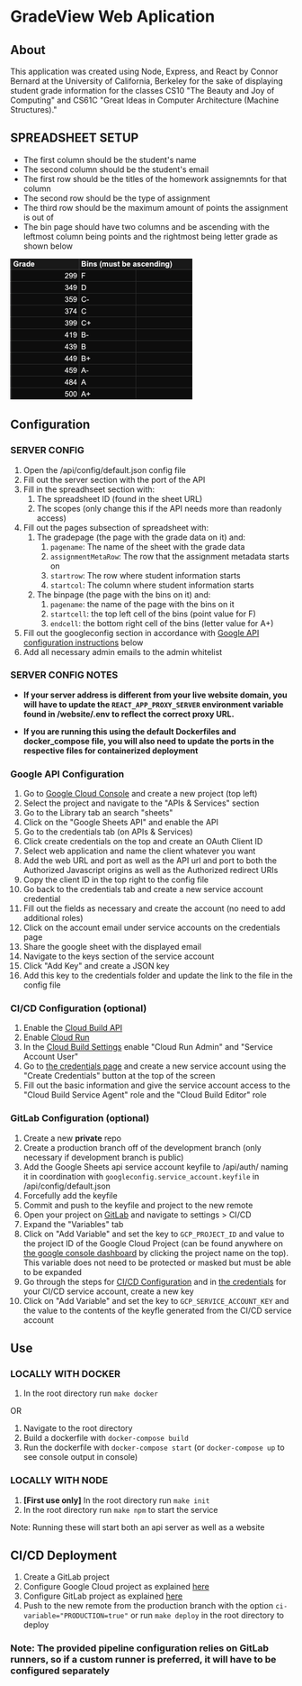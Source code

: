 # GradeView Web Aplication

## About

This application was created using Node, Express, and React by Connor Bernard at the University of California, Berkeley for the sake of displaying student grade information for the classes CS10 "The Beauty and Joy of Computing" and CS61C "Great Ideas in Computer Architecture (Machine Structures)."

## SPREADSHEET SETUP

- The first column should be the student's name
- The second column should be the student's email
- The first row should be the titles of the homework assignemnts for that column
- The second row should be the type of assignment
- The third row should be the maximum amount of points the assignment is out of
- The bin page should have two columns and be ascending with the leftmost column being points and the rightmost being letter grade as shown below

![Picture of proper readme configuration](./readmeImages/binsFormat.png)

## Configuration

### SERVER CONFIG

1. Open the /api/config/default.json config file
2. Fill out the server section with the port of the API
3. Fill in the spreadhseet section with:
    1. The spreadsheet ID (found in the sheet URL)
    2. The scopes (only change this if the API needs more than readonly access)
4. Fill out the pages subsection of spreadsheet with:
    1. The gradepage (the page with the grade data on it) and:
        1. `pagename`: The name of the sheet with the grade data
        2. `assignmentMetaRow`: The row that the assignment metadata starts on
        3. `startrow`: The row where student information starts
        4. `startcol`: The column where student information starts
    2. The binpage (the page with the bins on it) and:
        1. `pagename`: the name of the page with the bins on it
        2. `startcell`: the top left cell of the bins (point value for F)
        3. `endcell`: the bottom right cell of the bins (letter value for A+)
5. Fill out the googleconfig section in accordance with [Google API configuration instructions](#google-api-configuration) below
6. Add all necessary admin emails to the admin whitelist

### SERVER CONFIG NOTES

* __If your server address is different from your live website domain, you will have to update the `REACT_APP_PROXY_SERVER` environment variable found in /website/.env to reflect the correct proxy URL.__

* __If you are running this using the default Dockerfiles and docker_compose file, you will also need to update the ports in the respective files for containerized deployment__

### Google API Configuration

1. Go to [Google Cloud Console](https://console.cloud.google.com/) and create a new project (top left)
2. Select the project and navigate to the "APIs & Services" section
3. Go to the Library tab an search "sheets"
4. Click on the "Google Sheets API" and enable the API
5. Go to the credentials tab (on APIs & Services)
6. Click create credentials on the top and create an OAuth Client ID
7. Select web application and name the client whatever you want
8. Add the web URL and port as well as the API url and port to both the Authorized Javascript origins as well as the Authorized redirect URIs
9. Copy the client ID in the top right to the config file
10. Go back to the credentials tab and create a new service account credential
11. Fill out the fields as necessary and create the account (no need to add additional roles)
12. Click on the account email under service accounts on the credentials page
13. Share the google sheet with the displayed email
14. Navigate to the keys section of the service account
15. Click "Add Key" and create a JSON key
16. Add this key to the credentials folder and update the link to the file in the config file

### CI/CD Configuration (optional)

1. Enable the [Cloud Build API](https://console.cloud.google.com/marketplace/product/google/cloudbuild.googleapis.com)
2. Enable [Cloud Run](https://console.cloud.google.com/marketplace/product/google-cloud-platform/cloud-run)
3. In the [Cloud Build Settings](https://console.cloud.google.com/cloud-build/settings/service-account?project) enable "Cloud Run Admin" and "Service Account User"
4. Go to [the credentials page](https://console.cloud.google.com/apis/credentials) and create a new service account using the "Create Credentials" button at the top of the screen
5. Fill out the basic information and give the service account access to the "Cloud Build Service Agent" role and the "Cloud Build Editor" role

### GitLab Configuration (optional)

1. Create a new __private__ repo
2. Create a production branch off of the development branch (only necessary if development branch is public)
3. Add the Google Sheets api service account keyfile to /api/auth/ naming it in coordination with `googleconfig.service_account.keyfile` in /api/config/default.json
4. Forcefully add the keyfile
5. Commit and push to the keyfile and project to the new remote
6. Open your project on [GitLab](https://gitlab.com/) and navigate to settings > CI/CD
7. Expand the "Variables" tab
8. Click on "Add Variable" and set the key to `GCP_PROJECT_ID` and value to the project ID of the Google Cloud Project (can be found anywhere on [the google console dashboard](https://console.cloud.google.com/) by clicking the project name on the top).  This variable does not need to be protected or masked but must be able to be expanded
9. Go through the steps for [CI/CD Configuration](cicd-configuration-optional) and in [the credentials](console.cloud.google.com/apis/credentials) for your CI/CD service account, create a new key
10. Click on "Add Variable" and set the key to `GCP_SERVICE_ACCOUNT_KEY` and the value to the contents of the keyfle generated from the CI/CD service account

## Use

### LOCALLY WITH DOCKER

1. In the root directory run `make docker`

OR

1. Navigate to the root directory
2. Build a dockerfile with `docker-compose build`
3. Run the dockerfile with `docker-compose start` (or `docker-compose up` to see console output in console)

### LOCALLY WITH NODE

1. __[First use only]__ In the root directory run `make init`
2. In the root directory run `make npm` to start the service

Note: Running these will start both an api server as well as a website

## CI/CD Deployment

1. Create a GitLab project
2. Configure Google Cloud project as explained [here](#cicd-configuration-optional)
3. Configure GitLab project as explained [here](#gitlab-configuration-optional)
4. Push to the new remote from the production branch with the option `ci-variable="PRODUCTION=true"` or run `make deploy` in the root directory to deploy

### Note: The provided pipeline configuration relies on GitLab runners, so if a custom runner is preferred, it will have to be configured separately
